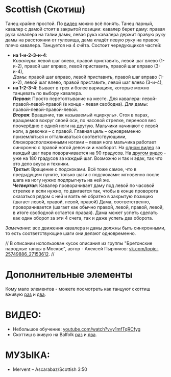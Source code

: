 Scottish (Скотиш)
========

Танец крайне простой. По [видео](https://www.youtube.com/watch?v=y1mfTqRCfyg) можно всё понять. Танец парный, кавалер с дамой стоят в закрытой позиции: кавалер берет даму: правая рука кавалера на талии дамы, левая рука кавалера держит правую руку дамы на расстоянии от туловища, дама кладёт левую руку на правое плечо кавалера. Танцуется на 4 счёта. Состоит чередующихся частей:
- __на 1-и-2-3-и-4__:  
  _Кавалеры_: левой шаг влево, правой приставить, левой шаг влево (1-и-2), правой шаг вправо, левой приставить, правой шаг вправо (3-и-4),  
  _Дамы_: правой шаг вправо, левой приставить, правой шаг вправо (1-и-2), левой шаг влево, правой приставить, левой шаг влево (3-и-4),  
- __на 1-2-3-4__: Бывает в трех и более вариациях, которые можно танцевать по выбору кавалера.  
  ___Первая___: Просто перетоптывание на месте. Для кавалера: левой-правой-левой-правой (в конце - левая свободна). Для дамы: правой-левой-правой-левой.  
  ___Вторая___: Вращение, так называемый «циркуль». Стоя в парах, вращаемся вокруг своей оси, по часовой стрелке, перенося вес поочерёдно с одной ноги на другую. Мальчики начинают с левой ноги, а девочки – с правой. Главная цель – одновременно приземляться и отталкиваться соответствующими, близкорасположенными ногами – левая нога мальчика работает синхронно с правой ногой девочки и наоборот. На [одном видео](https://youtu.be/y1mfTqRCfyg) за каждый шаг пара поворачивается на 90 градусов. На [другом видео](https://youtu.be/kLfWSGIAQP8) - уже на 180 градусов за каждый шаг. Возможно и так и эдак, так что это дело вкуса и техники.  
  ___Третья___: Вращение с подскоками. Всё тоже самое, что в предыдущем пункте, только шаги с подскоками: мгновенно после шага на ногу нужно подпрыгнуть на ней же.  
  ___Четвертая___: Кавалер проворачивает даму под левой по часовой стрелке и если нужно, то двигается так, чтобы в конце проворота оказаться рядом с ней и взять её обратно в закрытую позицию (шагает левой, правой, левой, правой) Дама, соответственно, проворачивается (шагает как обычно правой, левой, правой, левой, в итоге свободной остается правая). Дама может успеть сделать как один оборот за эти 4 счета, так и даже успеть два оборота.

_Замечание_: все движения кавалера и дамы должны быть синхронными, то есть соответствующие шаги они делают одновременно.

// В описании использован кусок описания из группы "Бретонские народные танцы в Москве", автор - Алексей Пырников: [vk.com/topic-25749886_27153612](https://vk.com/topic-25749886_27153612). //

Дополнительные элементы
======
Кому мало элементов - можете посмотреть как танцуют скоттиш вживую [раз](https://youtu.be/vwHZvw7jk94) и [два](https://youtu.be/f7lTAVP8nrs).


ВИДЕО:
======
- Небольшое обучение: [youtube.com/watch?v=y1mfTqRCfyg](https://www.youtube.com/watch?v=y1mfTqRCfyg)
- Скоттиш в живую на Balfolk [раз](https://youtu.be/vwHZvw7jk94) и [два](https://youtu.be/f7lTAVP8nrs).



МУЗЫКА:
=======
- Mervent – Ascarabaz/Scottish 3:50
